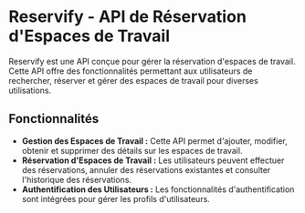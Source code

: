 # Reservify - API de Réservation d'Espaces de Travail

Reservify est une API conçue pour gérer la réservation d'espaces de travail. Cette API offre des fonctionnalités permettant aux utilisateurs de rechercher, réserver et gérer des espaces de travail pour diverses utilisations.

## Fonctionnalités

- **Gestion des Espaces de Travail :** Cette API permet d'ajouter, modifier, obtenir et supprimer des détails sur les espaces de travail.
- **Réservation d'Espaces de Travail :** Les utilisateurs peuvent effectuer des réservations, annuler des réservations existantes et consulter l'historique des réservations.
- **Authentification des Utilisateurs :** Les fonctionnalités d'authentification sont intégrées pour gérer les profils d'utilisateurs.


